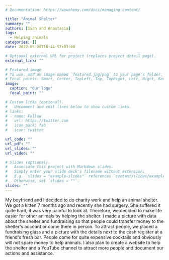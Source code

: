 ```yaml
---
# Documentation: https://wowchemy.com/docs/managing-content/

title: "Animal Shelter"
summary: ""
authors: [Ivan and Anastasia]
tags:
  - Helping animals
categories: []
date: 2022-05-28T16:44:57+03:00

# Optional external URL for project (replaces project detail page).
external_link: ""

# Featured image
# To use, add an image named `featured.jpg/png` to your page's folder.
# Focal points: Smart, Center, TopLeft, Top, TopRight, Left, Right, BottomLeft, Bottom, BottomRight.
image:
  caption: "Our logo"
  focal_point: ""

# Custom links (optional).
#   Uncomment and edit lines below to show custom links.
# links:
# - name: Follow
#   url: https://twitter.com
#   icon_pack: fab
#   icon: twitter

url_code: ""
url_pdf: ""
url_slides: ""
url_video: ""

# Slides (optional).
#   Associate this project with Markdown slides.
#   Simply enter your slide deck's filename without extension.
#   E.g. `slides = "example-slides"` references `content/slides/example-slides.md`.
#   Otherwise, set `slides = ""`.
slides: ""
---
```


My boyfriend and I decided to do charity work and help an animal shelter. We got a kitten 7 months ago and recently she had surgery. She suffered it quite hard, it was very painful to look at. Therefore, we decided to make life easier for other animals by helping the shelter.
I made a picture with data about the shelter and fundraising so that people could transfer money to the shelter's account or come there in person. To attract people, we placed a fundraising glass and a picture with the details next to the cash register at a friend's fresh bar. People come for quite expensive cocktails and obviously will not spare money to help animals. I also plan to create a website to help the shelter and a YouTube channel to attract more people and document our actions and assistance.
